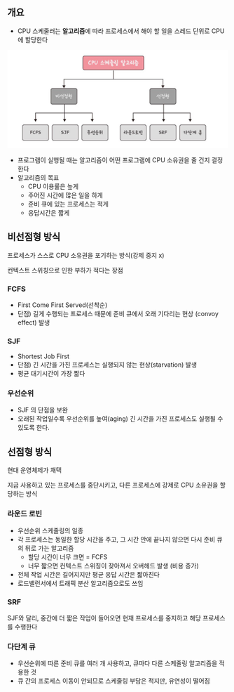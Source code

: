 
## 개요


- CPU 스케줄러는 **알고리즘**에 따라 프로세스에서 해야 할 일을 스레드 단위로 CPU에 할당한다

![Alt text](img/img6.jpeg)

- 프로그램이 실행될 때는 알고리즘이 어떤 프로그램에 CPU 소유권을 줄 건지 결정한다
- 알고리즘의 목표
    - CPU 이용률은 높게
    - 주어진 시간에 많은 일을 하게
    - 준비 큐에 있는 프로세스는 적게
    - 응답시간은 짧게

## 비선점형 방식



프로세스가 스스로 CPU 소유권을 포기하는 방식(강제 중지 x)

컨텍스트 스위칭으로 인한 부하가 적다는 장점

### FCFS

- First Come First Served(선착순)
- 단점) 길게 수행되는 프로세스 때문에 준비 큐에서 오래 기다리는 현상 (convoy effect) 발생

### SJF

- Shortest Job First
- 단점) 긴 시간을 가진 프로세스는 실행되지 않는 현상(starvation) 발생
- 평균 대기시간이 가장 짧다

### 우선순위

- SJF 의 단점을 보완
- 오래된 작업일수록 우선순위를 높여(aging) 긴 시간을 가진 프로세스도 실행될 수 있도록 한다.

## 선점형 방식



현대 운영체제가 채택

지금 사용하고 있는 프로세스를 중단시키고, 다른 프로세스에 강제로 CPU 소유권을 할당하는 방식

### 라운드 로빈

- 우선순위 스케줄링의 일종
- 각 프로세스는 동일한 할당 시간을 주고, 그 시간 안에 끝나지 않으면 다시 준비 큐의 뒤로 가는 알고리즘
    - 할당 시간이 너무 크면 = FCFS
    - 너무 짧으면 컨텍스트 스위칭이 잦아져서 오버헤드 발생 (비용 증가)
- 전체 작업 시간은 길어지지만 평균 응답 시간은 짧아진다
- 로드밸런서에서 트래픽 분산 알고리즘으로도 쓰임

### SRF

SJF와 달리, 중간에 더 짧은 작업이 들어오면 현재 프로세스를 중지하고 해당 프로세스를 수행한다

### 다단계 큐

- 우선순위에 따른 준비 큐를 여러 개 사용하고, 큐마다 다른 스케줄링 알고리즘을 적용한 것
- 큐 간의 프로세스 이동이 안되므로 스케줄링 부담은 적지만, 유연성이 떨어짐